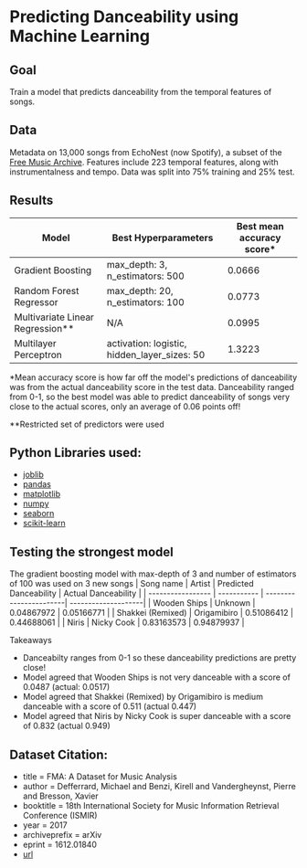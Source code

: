 # Predicting Danceability using Machine Learning

## Goal
Train a model that predicts danceability from the temporal features of songs.

## Data
Metadata on 13,000 songs from EchoNest (now Spotify), a subset of the [Free Music Archive](https://github.com/mdeff/fma). Features include 223 temporal features, along with instrumentalness and tempo.  Data was split into 75% training and 25% test.


## Results
| Model                            | Best Hyperparameters            | Best mean accuracy score* |
| -----------                      | -----------                     | -----------               |
| Gradient Boosting                | max_depth: 3, n_estimators: 500 | 0.0666                    |
| Random Forest Regressor          | max_depth: 20, n_estimators: 100| 0.0773                    |
| Multivariate Linear Regression** | N/A                             | 0.0995                    |
| Multilayer Perceptron            | activation: logistic, hidden_layer_sizes: 50 | 1.3223    |

*Mean accuracy score is how far off the model's predictions of danceability was from the actual danceability score in the test data. Danceability ranged from 0-1, so the best model was able to predict danceability of songs very close to the actual scores, only an average of 0.06 points off!  

**Restricted set of predictors were used

## Python Libraries used:
  - [joblib](https://joblib.readthedocs.io/en/stable/)
  - [pandas](https://pandas.pydata.org/)
  - [matplotlib](https://matplotlib.org/)
  - [numpy](https://numpy.org/)
  - [seaborn](https://seaborn.pydata.org/)
  - [scikit-learn](https://scikit-learn.org/stable/)

## Testing the strongest model
The gradient boosting model with max-depth of 3 and number of estimators of 100 was used on 3 new songs
| Song name         | Artist      | Predicted Danceability | Actual Danceability |
| ----------------- | ----------- | -----------------------| --------------------|
| Wooden Ships      | Unknown     | 0.04867972             | 0.05166771          |
| Shakkei (Remixed) | Origamibiro | 0.51086412             | 0.44688061          |
| Niris             | Nicky Cook  | 0.83163573             | 0.94879937          |

Takeaways
  - Danceabilty ranges from 0-1 so these danceability predictions are pretty close!
  - Model agreed that Wooden Ships is not very danceable with a score of 0.0487 (actual: 0.0517)
  - Model agreed that Shakkei (Remixed) by Origamibiro is medium danceable with a score of 0.511 (actual 0.447)
  - Model agreed that Niris by Nicky Cook is super danceable with a score of 0.832 (actual 0.949)

## Dataset Citation: 
  - title = FMA: A Dataset for Music Analysis
  - author = Defferrard, Michael and Benzi, Kirell and Vandergheynst, Pierre and Bresson, Xavier
  - booktitle = 18th International Society for Music Information Retrieval Conference (ISMIR)
  - year = 2017
  - archiveprefix = arXiv
  - eprint = 1612.01840
  - [url](https://arxiv.org/abs/1612.01840)

  
  
